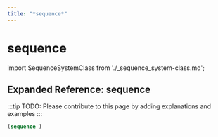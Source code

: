 ```yaml
---
title: "*sequence*"
---
```


# sequence

import SequenceSystemClass from './_sequence_system-class.md';

<SequenceSystemClass />

## Expanded Reference: sequence

:::tip
TODO: Please contribute to this page by adding explanations and examples
:::

```lisp
(sequence )
```
